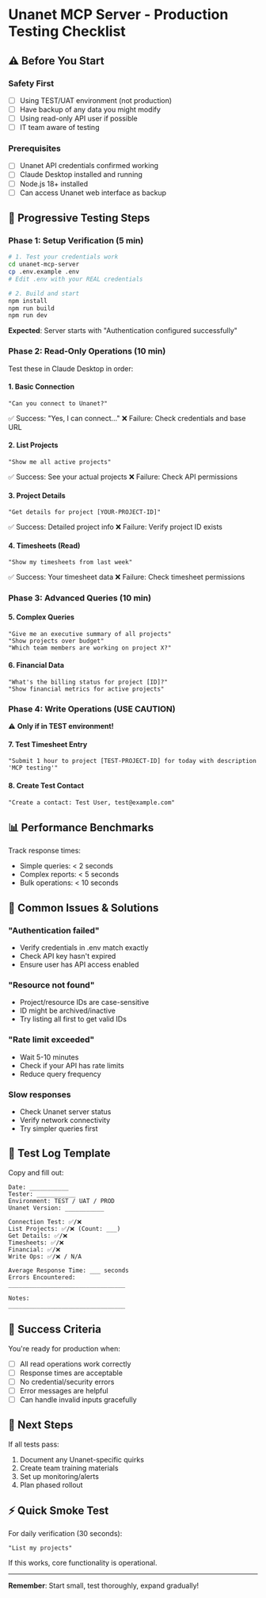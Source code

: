 # Unanet MCP Server - Production Testing Checklist

## ⚠️ Before You Start

### Safety First
- [ ] Using TEST/UAT environment (not production)
- [ ] Have backup of any data you might modify
- [ ] Using read-only API user if possible
- [ ] IT team aware of testing

### Prerequisites
- [ ] Unanet API credentials confirmed working
- [ ] Claude Desktop installed and running
- [ ] Node.js 18+ installed
- [ ] Can access Unanet web interface as backup

## 🧪 Progressive Testing Steps

### Phase 1: Setup Verification (5 min)
```bash
# 1. Test your credentials work
cd unanet-mcp-server
cp .env.example .env
# Edit .env with your REAL credentials

# 2. Build and start
npm install
npm run build
npm run dev
```

**Expected**: Server starts with "Authentication configured successfully"

### Phase 2: Read-Only Operations (10 min)

Test these in Claude Desktop in order:

#### 1. Basic Connection
```
"Can you connect to Unanet?"
```
✅ Success: "Yes, I can connect..."
❌ Failure: Check credentials and base URL

#### 2. List Projects
```
"Show me all active projects"
```
✅ Success: See your actual projects
❌ Failure: Check API permissions

#### 3. Project Details
```
"Get details for project [YOUR-PROJECT-ID]"
```
✅ Success: Detailed project info
❌ Failure: Verify project ID exists

#### 4. Timesheets (Read)
```
"Show my timesheets from last week"
```
✅ Success: Your timesheet data
❌ Failure: Check timesheet permissions

### Phase 3: Advanced Queries (10 min)

#### 5. Complex Queries
```
"Give me an executive summary of all projects"
"Show projects over budget"
"Which team members are working on project X?"
```

#### 6. Financial Data
```
"What's the billing status for project [ID]?"
"Show financial metrics for active projects"
```

### Phase 4: Write Operations (USE CAUTION)

⚠️ **Only if in TEST environment!**

#### 7. Test Timesheet Entry
```
"Submit 1 hour to project [TEST-PROJECT-ID] for today with description 'MCP testing'"
```

#### 8. Create Test Contact
```
"Create a contact: Test User, test@example.com"
```

## 📊 Performance Benchmarks

Track response times:
- Simple queries: < 2 seconds
- Complex reports: < 5 seconds
- Bulk operations: < 10 seconds

## 🚨 Common Issues & Solutions

### "Authentication failed"
- Verify credentials in .env match exactly
- Check API key hasn't expired
- Ensure user has API access enabled

### "Resource not found"
- Project/resource IDs are case-sensitive
- ID might be archived/inactive
- Try listing all first to get valid IDs

### "Rate limit exceeded"
- Wait 5-10 minutes
- Check if your API has rate limits
- Reduce query frequency

### Slow responses
- Check Unanet server status
- Verify network connectivity
- Try simpler queries first

## 📝 Test Log Template

Copy and fill out:

```
Date: ___________
Tester: ___________
Environment: TEST / UAT / PROD
Unanet Version: ___________

Connection Test: ✅/❌
List Projects: ✅/❌ (Count: ___)
Get Details: ✅/❌
Timesheets: ✅/❌
Financial: ✅/❌
Write Ops: ✅/❌ / N/A

Average Response Time: ___ seconds
Errors Encountered:
_________________________________

Notes:
_________________________________
```

## 🎯 Success Criteria

You're ready for production when:
- [ ] All read operations work correctly
- [ ] Response times are acceptable
- [ ] No credential/security errors
- [ ] Error messages are helpful
- [ ] Can handle invalid inputs gracefully

## 🚀 Next Steps

If all tests pass:
1. Document any Unanet-specific quirks
2. Create team training materials
3. Set up monitoring/alerts
4. Plan phased rollout

## ⚡ Quick Smoke Test

For daily verification (30 seconds):
```
"List my projects"
```
If this works, core functionality is operational.

---

**Remember**: Start small, test thoroughly, expand gradually!